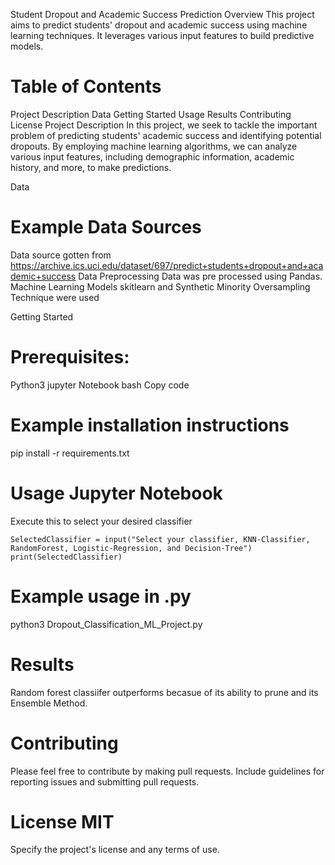 Student Dropout and Academic Success Prediction
Overview
This project aims to predict students' dropout and academic success using machine learning techniques. It leverages various input features to build predictive models.

# Table of Contents
Project Description
Data
Getting Started
Usage
Results
Contributing
License
Project Description
In this project, we seek to tackle the important problem of predicting students' academic success and identifying potential dropouts. By employing machine learning algorithms, we can analyze various input features, including demographic information, academic history, and more, to make predictions.

Data
# Example Data Sources
Data source gotten from https://archive.ics.uci.edu/dataset/697/predict+students+dropout+and+academic+success
Data Preprocessing
Data was pre processed using Pandas.
Machine Learning Models
skitlearn and Synthetic Minority Oversampling Technique were used

Getting Started
# Prerequisites:
Python3 jupyter Notebook
bash
Copy code
# Example installation instructions
pip install -r requirements.txt
# Usage Jupyter Notebook
Execute this to select your desired classifier
```
SelectedClassifier = input("Select your classifier, KNN-Classifier, RandomForest, Logistic-Regression, and Decision-Tree")
print(SelectedClassifier)
```
# Example usage in .py 
python3 Dropout_Classification_ML_Project.py
# Results
Random forest classiifer outperforms becasue of its ability to prune and its Ensemble Method.
# Contributing
Please feel free to contribute by making pull requests.
Include guidelines for reporting issues and submitting pull requests.
# License MIT
Specify the project's license and any terms of use.